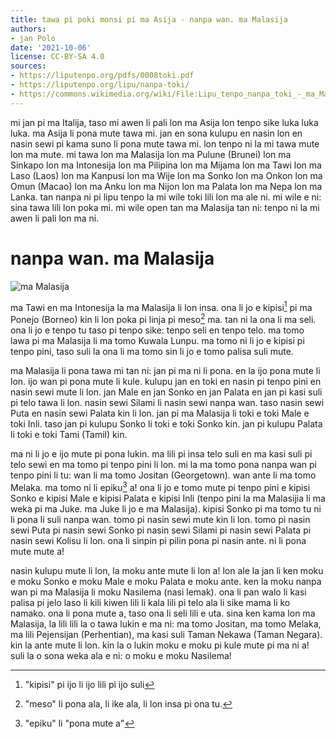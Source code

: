 ```yaml
---
title: tawa pi poki monsi pi ma Asija - nanpa wan. ma Malasija
authors:
- jan Polo
date: '2021-10-06'
license: CC-BY-SA 4.0
sources:
- https://liputenpo.org/pdfs/0008toki.pdf
- https://liputenpo.org/lipu/nanpa-toki/
- https://commons.wikimedia.org/wiki/File:Lipu_tenpo_nanpa_toki_-_ma_Malasija.png
---
```


mi jan pi ma Italija, taso mi awen li pali lon ma Asija lon tenpo sike luka luka luka. ma Asija li pona mute tawa mi. jan en sona kulupu en nasin lon en nasin sewi pi kama suno li pona mute tawa mi. lon tenpo ni la mi tawa mute lon ma mute. mi tawa lon ma Malasija lon ma Pulune (Brunei) lon ma Sinkapo lon ma Intonesija lon ma Pilipina lon ma Mijama lon ma Tawi lon ma Laso (Laos) lon ma Kanpusi lon ma Wije lon ma Sonko lon ma Onkon lon ma Omun (Macao) lon ma Anku lon ma Nijon lon ma Palata lon ma Nepa lon ma Lanka. tan nanpa ni pi lipu tenpo la mi wile toki lili lon ma ale ni. mi wile e ni: sina tawa lili lon poka mi. mi wile open tan ma Malasija tan ni: tenpo ni la mi awen li pali lon ma ni.

# nanpa wan. ma Malasija

![ma Malasija](https://upload.wikimedia.org/wikipedia/commons/a/a6/Lipu_tenpo_nanpa_toki_-_ma_Malasija.png)

ma Tawi en ma Intonesija la ma Malasija li lon insa. ona li jo e kipisi[^1] pi ma Ponejo (Borneo) kin li lon poka pi linja pi meso[^2] ma. tan ni la ona li ma seli. ona li jo e tenpo tu taso pi tenpo sike: tenpo seli en tenpo telo. ma tomo lawa pi ma Malasija li ma tomo Kuwala Lunpu. ma tomo ni li jo e kipisi pi tenpo pini, taso suli la ona li ma tomo sin li jo e tomo palisa suli mute.

ma Malasija li pona tawa mi tan ni: jan pi ma ni li pona. en la ijo pona mute li lon. ijo wan pi pona mute li kule. kulupu jan en toki en nasin pi tenpo pini en nasin sewi mute li lon. jan Male en jan Sonko en jan Palata en jan pi kasi suli pi telo tawa li lon. nasin sewi Silami li nasin sewi nanpa wan. taso nasin sewi Puta en nasin sewi Palata kin li lon. jan pi ma Malasija li toki e toki Male e toki Inli. taso jan pi kulupu Sonko li toki e toki Sonko kin. jan pi kulupu Palata li toki e toki Tami (Tamil) kin.

ma ni li jo e ijo mute pi pona lukin. ma lili pi insa telo suli en ma kasi suli pi telo sewi en ma tomo pi tenpo pini li lon. mi la ma tomo pona nanpa wan pi tenpo pini li tu: wan li ma tomo Jositan (Georgetown). wan ante li ma tomo Melaka. ma tomo ni li epiku[^3] a! ona li jo e tomo mute pi tenpo pini e kipisi Sonko e kipisi Male e kipisi Palata e kipisi Inli (tenpo pini la ma Malasijia li ma weka pi ma Juke. ma Juke li jo e ma Malasija). kipisi Sonko pi ma tomo tu ni li pona li suli nanpa wan. tomo pi nasin sewi mute kin li lon. tomo pi nasin sewi Puta pi nasin sewi Sonko pi nasin sewi Silami pi nasin sewi Palata pi nasin sewi Kolisu li lon. ona li sinpin pi pilin pona pi nasin ante. ni li pona mute mute a!

[^1]: "kipisi" pi ijo li ijo lili pi ijo suli

[^2]: "meso" li pona ala, li ike ala, li lon insa pi ona tu.

nasin kulupu mute li lon, la moku ante mute li lon a! lon ale la jan li ken moku e moku Sonko e moku Male e moku Palata e moku ante. ken la moku nanpa wan pi ma Malasija li moku Nasilema (nasi lemak). ona li pan walo li kasi palisa pi jelo laso li kili kiwen lili li kala lili pi telo ala li sike mama li ko namako. ona li pona mute a, taso ona li seli lili e uta. sina ken kama lon ma Malasija, la lili lili la o tawa lukin e ma ni: ma tomo Jositan, ma tomo Melaka, ma lili Pejensijan (Perhentian), ma kasi suli Taman Nekawa (Taman Negara). kin la ante mute li lon. kin la o lukin moku e moku pi kule mute pi ma ni a! suli la o sona weka ala e ni: o moku e moku Nasilema!

[^3]: "epiku" li "pona mute a"